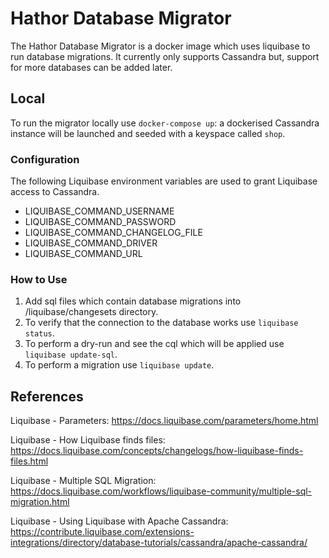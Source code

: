 # Hathor Database Migrator

The Hathor Database Migrator is a docker image which uses liquibase to run database migrations.
It currently only supports Cassandra but, support for more databases can be added later.

## Local
To run the migrator locally use `docker-compose up`: a dockerised Cassandra instance will be launched and seeded with a keyspace called `shop`.

### Configuration
The following Liquibase environment variables are used to grant Liquibase access to Cassandra.

- LIQUIBASE_COMMAND_USERNAME
- LIQUIBASE_COMMAND_PASSWORD
- LIQUIBASE_COMMAND_CHANGELOG_FILE
- LIQUIBASE_COMMAND_DRIVER
- LIQUIBASE_COMMAND_URL


### How to Use
1. Add sql files which contain database migrations into /liquibase/changesets directory.
2. To verify that the connection to the database works use `liquibase status`.
3. To perform a dry-run and see the cql which will be applied use `liquibase update-sql`.
4. To perform a migration use `liquibase update`.

## References
Liquibase - Parameters: https://docs.liquibase.com/parameters/home.html

Liquibase - How Liquibase finds files: https://docs.liquibase.com/concepts/changelogs/how-liquibase-finds-files.html

Liquibase - Multiple SQL Migration: https://docs.liquibase.com/workflows/liquibase-community/multiple-sql-migration.html

Liquibase - Using Liquibase with Apache Cassandra: https://contribute.liquibase.com/extensions-integrations/directory/database-tutorials/cassandra/apache-cassandra/